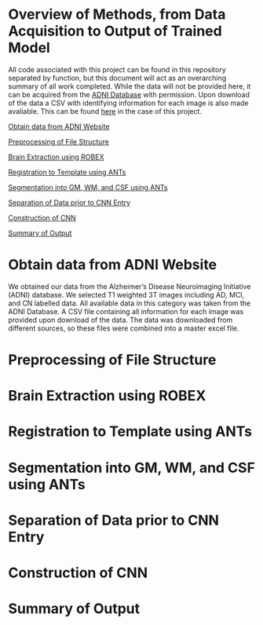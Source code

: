 # Overview of Methods, from Data Acquisition to Output of Trained Model

All code associated with this project can be found in this repository separated by function, but this document will act as an overarching summary of all work completed. While the data will not be provided here, it can be acquired from the [ADNI Database](http://adni.loni.usc.edu/) with permission. Upon download of the data a CSV with identifying information for each image is also made avaliable. This can be found [here](https://github.com/Newber0/Automatic-Alzheimers-Brain-MRI-Classification/blob/main/Data_Index.csv) in the case of this project.

[Obtain data from ADNI Website](#Obtain_data_from_ADNI_Website)

[Preprocessing of File Structure](#Preprocessing_of_File_Structure)

[Brain Extraction using ROBEX](#Brain_Extraction_using_ROBEX)

[Registration to Template using ANTs](#Registration_to_Template_using_ANTs)

[Segmentation into GM, WM, and CSF using ANTs](#Segmentation_into_GM,_WM,_and_CSF_using_ANTs)

[Separation of Data prior to CNN Entry](#Separation_of_Data_prior_to_CNN_Entry)

[Construction of CNN](#Construction_of_CNN)

[Summary of Output](#Summary_of_Output)


# <a name="Obtain_data_from_ADNI_Website"></a>Obtain data from ADNI Website

We obtained our data from the Alzheimer’s Disease Neuroimaging Initiative (ADNI) database. We selected T1 weighted 3T images including AD, MCI, and CN labelled data. All available data in this category was taken from the ADNI Database. A CSV file containing all information for each image was provided upon download of the data. The data was downloaded from different sources, so these files were combined into a master excel file. 

# <a name="Preprocessing_of_File_Structure"></a>Preprocessing of File Structure

# <a name="Brain_Extraction_using_ROBEX"></a>Brain Extraction using ROBEX

# <a name="Registration_to_Template_using_ANTs"></a>Registration to Template using ANTs

# <a name="Segmentation_into_GM,_WM,_and_CSF_using_ANTs"></a>Segmentation into GM, WM, and CSF using ANTs

# <a name="Separation_of_Data_prior_to_CNN_Entry"></a>Separation of Data prior to CNN Entry

# <a name="Construction_of_CNN"></a>Construction of CNN

# <a name="Summary_of_Output"></a>Summary of Output

